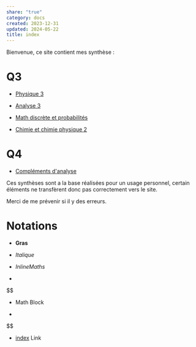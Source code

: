 ```yaml
---  
share: "true"  
category: docs  
created: 2023-12-31  
updated: 2024-05-22  
title: index  
---  
```

Bienvenue, ce site contient mes synthèse :  
# Q3  
  
- [Physique 3](Physique%203)  
  
- [Analyse 3](Analyse%203)    
  
- [Math discrète et probabilités](MDP)  
  
- [Chimie et chimie physique 2](Chimie%202)  
  
# Q4  
  
- [Compléments d'analyse](Compl%C3%A9ments%20d'analyse.md)  
  
Ces synthèses sont a la base réalisées pour un usage personnel, certain éléments ne transfèrent donc pas correctement vers le site.  
  
Merci de me prévenir si il y des erreurs.  
  
  
  
  
  
# Notations  
  
- **Gras**  
  
- *Italique*  
  
- $Inline Maths{}$  
  
-   
  
$$  
  
- Math Block  
  
-   
  
$$  
  
- [index](index.md) Link  
